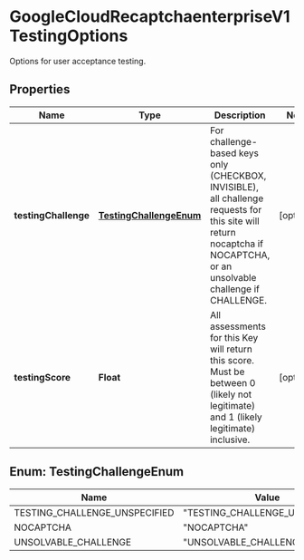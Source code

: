 

# GoogleCloudRecaptchaenterpriseV1TestingOptions

Options for user acceptance testing.

## Properties

| Name | Type | Description | Notes |
|------------ | ------------- | ------------- | -------------|
|**testingChallenge** | [**TestingChallengeEnum**](#TestingChallengeEnum) | For challenge-based keys only (CHECKBOX, INVISIBLE), all challenge requests for this site will return nocaptcha if NOCAPTCHA, or an unsolvable challenge if CHALLENGE. |  [optional] |
|**testingScore** | **Float** | All assessments for this Key will return this score. Must be between 0 (likely not legitimate) and 1 (likely legitimate) inclusive. |  [optional] |



## Enum: TestingChallengeEnum

| Name | Value |
|---- | -----|
| TESTING_CHALLENGE_UNSPECIFIED | &quot;TESTING_CHALLENGE_UNSPECIFIED&quot; |
| NOCAPTCHA | &quot;NOCAPTCHA&quot; |
| UNSOLVABLE_CHALLENGE | &quot;UNSOLVABLE_CHALLENGE&quot; |



